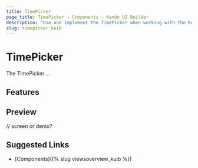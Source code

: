 ```yaml
---
title: TimePicker
page_title: TimePicker - Components - Kendo UI Builder
description: "Use and implement the TimePicker when working with the Kendo UI Builder tool for creating and managing Angular and AngularJS-based web applications."
slug: timepicker_kuib
---
```


# TimePicker

The TimePicker ...

## Features


## Preview

// screen or demo?

## Suggested Links

* [Components]({% slug viewsoverview_kuib %})
